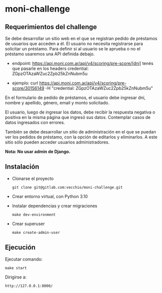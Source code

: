# moni-challenge

## Requerimientos del challenge

Se debe desarrollar un sitio web en el que se registran pedido de préstamos de usuarios que acceden a él.
El usuario no necesita registrarse para solicitar un préstamo.
Para definir si al usuario se le aprueba o no el préstamo usaremos una API definida debajo.

* endpoint: https://api.moni.com.ar/api/v4/scoring/pre-score/[dni]
tenés que pasarle en los headers credential: ZGpzOTAzaWZuc2Zpb25kZnNubm5u

* ejemplo: curl https://api.moni.com.ar/api/v4/scoring/pre-score/30156149 -H "credential: ZGpzOTAzaWZuc2Zpb25kZnNubm5u"

En el formulario de pedido de préstamos, el usuario debe ingresar dni, nombre y apellido, género, email y monto solicitado.

El usuario, luego de ingresar los datos, debe recibir la respuesta negativa o positiva en la misma página que ingresó sus datos.
Contemplar casos de datos ingresados con errores.

También se debe desarrollar un sitio de administración en el que se puedan ver los pedidos de préstamo, con la opción de editarlos y eliminarlos. A este sitio sólo pueden acceder usuarios administradores.

**Nota: No usar admin de Django.**

## Instalación

* Clonarse el proyecto
   ```
   git clone git@gitlab.com:vecchio/moni-challenge.git
   ```
* Crear entorno virtual, con Python 3.10
* Instalar dependencias y crear migraciones

   ```
   make dev-environment
   ```
* Crear superuser

   ```
   make create-admin-user
   ```

## Ejecución
Ejecutar comando:

```
make start
```
Dirigirse a:
```
http://127.0.0.1:8000/
```
